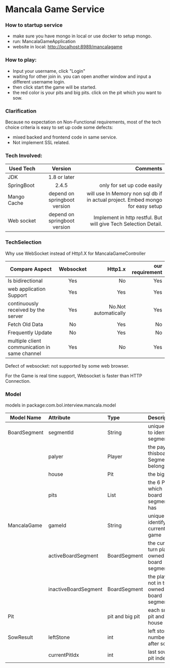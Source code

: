 # Mancala Game Service

### How to startup service
* make sure you have mongo in local or use docker to setup mongo.
* run: MancalaGameApplication
* website in local: [http://localhost:8989/mancalagame](http://localhost:8989/mancalagame)

### How to play:
* Input your username, click "Login"
* waiting for other join in. you can open another window and input a different username login.
* then click start the game will be started.
* the red color is your pits and big pits. click on the pit which you want to sow.

### Clarification
Because no expectation on Non-Functional requirements, most of the tech choice criteria is easy to set up code
some defects:
* mixed backed and frontend code in same service.
* Not implement SSL related.


### Tech Involved:

| Used Tech   |            Version             |                                                                       Comments |
|-------------|:------------------------------:|-------------------------------------------------------------------------------:|
| JDK         |          1.8 or later          |                                                                                |
| SpringBoot  |             2.4.5              |                                                    only for set up code easily |
| Mango Cache |  depend on springboot version  | will use In Memory non sql db if in actual project. Embed mongo for easy setup |
| Web socket  |  depend on springboot version  |                Implement in http restful. But will give Tech Selection Detail. |

### TechSelection
Why use WebSocket instead of Http1.X for MancalaGameController

| Compare Aspect                                | Websocket |              Http1.x | our requirement |
|-----------------------------------------------|:---------:|---------------------:|----------------:|
| Is bidirectional                              |    Yes    |                   No |             Yes |
| web application Support                       |    Yes    |                  Yes |             Yes |
| continuously received by the server           |    Yes    | No.Not automatically |             Yes |
| Fetch Old Data                                |    No     |                  Yes |              No |
| Frequently Update                             |    No     |                  Yes |              No |
| multiple client communication in same channel |    Yes    |                   No |             Yes |

Defect of websocket: not supported by some web browser.

For the Game is real time support, Websocket is faster than HTTP Connection.

### Model
models in package:com.bol.interview.mancala.model


| Model Name   | Attribute            | Type            | Description                                 |
|--------------|:---------------------|:----------------|:--------------------------------------------|
| BoardSegment | segmentId            | String          | unique info to identify segment             |
|              | palyer               | Player          | the payer thisboard Segment belong to       |
|              | house                | Pit             | the big Pit                                 |
|              | pits                 | List<Pit>       | the 6 Pits which board segment has          |
| MancalaGame  | gameId               | String          | unique id to identify the current game      |
|              | activeBoardSegment   | BoardSegment    | the current turn player owned board segment |
|              | inactiveBoardSegment | BoardSegment    | the player not in turn owned board segment  |
| Pit          |                      | pit and big pit | each small pit and house                    |
| SowResult    | leftStone            | int             | left stone number after sow                 |
|              | currentPitIdx        | int             | last sowed pit index                        |





